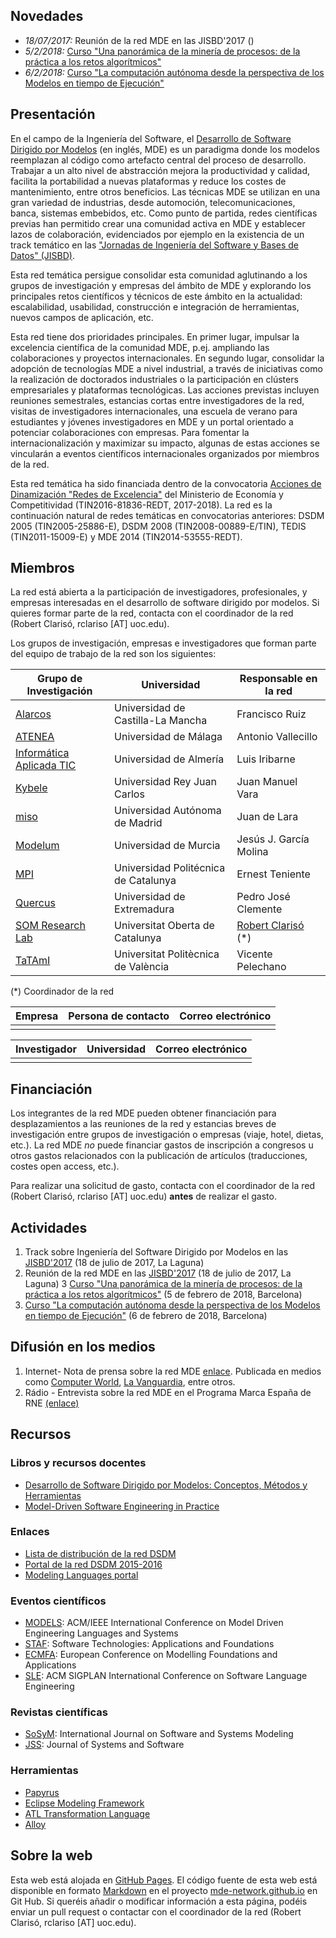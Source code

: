 ## Novedades

- *18/07/2017:* Reunión de la red MDE en las JISBD'2017 ()
- *5/2/2018:* [Curso "Una panorámica de la minería de procesos: de la práctica a los retos algorítmicos"](https://mde-network.github.io/events/process-mining-course-2018) 
- *6/2/2018:* [Curso "La computación autónoma desde la perspectiva de los Modelos en tiempo de Ejecución"](https://mde-network.github.io/events/models-runtime-course-2018) 

## Presentación

En el campo de la Ingeniería del Software, el [Desarrollo de Software Dirigido por Modelos](https://en.wikipedia.org/wiki/Model-driven_engineering) (en inglés, MDE) es un paradigma donde los modelos reemplazan al código como artefacto central del proceso de desarrollo. Trabajar a un alto nivel de abstracción mejora la productividad y calidad, facilita la portabilidad a nuevas plataformas y reduce los costes de mantenimiento, entre otros beneficios. Las técnicas MDE se utilizan en una gran variedad de industrias, desde automoción, telecomunicaciones, banca, sistemas embebidos, etc. Como punto de partida, redes científicas previas han permitido crear una comunidad activa en MDE y establecer lazos de colaboración, evidenciados por ejemplo en la existencia de un track temático en las ["Jornadas de Ingeniería del Software y Bases de Datos" (JISBD)](http://www.sistedes.es/jornadas/jisbd). 

Esta red temática persigue consolidar esta comunidad aglutinando a los grupos de investigación y empresas del ámbito de MDE y explorando los principales retos científicos y técnicos de este ámbito en la actualidad: escalabilidad, usabilidad, construcción e integración de herramientas, nuevos campos de aplicación, etc.

Esta red tiene dos prioridades principales. En primer lugar, impulsar la excelencia científica de la comunidad MDE, p.ej. ampliando las colaboraciones y proyectos internacionales. En segundo lugar, consolidar la adopción de tecnologías MDE a nivel industrial, a través de iniciativas como la realización de doctorados industriales o la participación en clústers empresariales y plataformas tecnológicas. Las acciones previstas incluyen reuniones semestrales, estancias cortas entre investigadores de la red, visitas de investigadores internacionales, una escuela de verano para estudiantes y jóvenes investigadores en MDE y un portal orientado a potenciar colaboraciones con empresas. Para fomentar la internacionalización y maximizar su impacto, algunas de estas acciones se vincularán a eventos científicos internacionales organizados por miembros de la red.

Esta red temática ha sido financiada dentro de la convocatoria [Acciones de Dinamización "Redes de Excelencia"](http://www.idi.mineco.gob.es/portal/site/MICINN/menuitem.dbc68b34d11ccbd5d52ffeb801432ea0/?vgnextoid=ec1ff5355f154510VgnVCM1000001d04140aRCRD) del Ministerio de Economía y Competitividad (TIN2016-81836-REDT, 2017-2018).
La red es la continuación natural de redes temáticas en convocatorias anteriores: DSDM 2005 (TIN2005-25886-E), DSDM 2008 (TIN2008-00889-E/TIN), TEDIS (TIN2011-15009-E) y MDE 2014 (TIN2014-53555-REDT).

## Miembros

La red está abierta a la participación de investigadores, profesionales, y empresas interesadas en el desarrollo de software dirigido por modelos. Si quieres formar parte de la red, contacta con el coordinador de la red (Robert Clarisó, rclariso [AT] uoc.edu).

Los grupos de investigación, empresas e investigadores que forman parte del equipo de trabajo de la red son los siguientes:

Grupo de Investigación | Universidad  | Responsable en la red
-----------------------| ------------ | ----------------------
[Alarcos](http://alarcos.esi.uclm.es/) | Universidad de Castilla-La Mancha | Francisco Ruiz
[ATENEA](http://atenea.lcc.uma.es/) | Universidad de Málaga | Antonio Vallecillo
[Informática Aplicada TIC](http://acg.ual.es/) | Universidad de Almería | Luis Iribarne
[Kybele](http://www.kybele.es) | Universidad Rey Juan Carlos | Juan Manuel Vara 
[miso](http://miso.es/) | Universidad Autónoma de Madrid | Juan de Lara
[Modelum](http://www.modelum.es/) | Universidad de Murcia | Jesús J. García Molina  
[MPI](http://imp.upc.edu) | Universidad Politécnica de Catalunya | Ernest Teniente        
[Quercus](https://www.unex.es/investigacion/grupos/quercus) | Universidad de Extremadura | Pedro José Clemente
[SOM Research Lab](http://som-research.uoc.edu) | Universitat Oberta de Catalunya | [Robert Clarisó](https://som-research.uoc.edu/robert-clariso/) (*) 
[TaTAmI](https://tatami.dsic.upv.es/group/index.php) |Universitat Politècnica de València | Vicente Pelechano

(*) Coordinador de la red

Empresa                | Persona de contacto | Correo electrónico
-----------------------| ------------------- | ----------------------
 | | 

Investigador           | Universidad         | Correo electrónico
-----------------------| ------------------- | ----------------------
 | | 


## Financiación

Los integrantes de la red MDE pueden obtener financiación para desplazamientos a las reuniones de la red y estancias breves de investigación entre grupos de investigación o empresas (viaje, hotel, dietas, etc.). La red MDE *no* puede financiar gastos de inscripción a congresos u otros gastos relacionados con la publicación de artículos (traducciones, costes open access, etc.).

Para realizar una solicitud de gasto, contacta con el coordinador de la red (Robert Clarisó, rclariso [AT] uoc.edu) **antes** de realizar el gasto.

## Actividades 

1. Track sobre Ingeniería del Software Dirigido por Modelos en las [JISBD'2017](https://fg.ull.es/sistedes2017/) (18 de julio de 2017, La Laguna)
2. Reunión de la red MDE en las [JISBD'2017](https://fg.ull.es/sistedes2017/) (18 de julio de 2017, La Laguna)
3 [Curso "Una panorámica de la minería de procesos: de la práctica a los retos algorítmicos"](https://mde-network.github.io/events/process-mining-course-2018) (5 de febrero de 2018, Barcelona)
4. [Curso "La computación autónoma desde la perspectiva de los Modelos en tiempo de Ejecución"](https://mde-network.github.io/events/models-runtime-course-2018) (6 de febrero de 2018, Barcelona)

## Difusión en los medios

1. Internet- Nota de prensa sobre la red MDE [enlace](https://www.uoc.edu/portal/es/news/actualitat/2017/104-ingenieria-software.html). Publicada en medios como [Computer World](http://www.computerworld.es/negocio/una-red-de-excelencia-en-ingenieria-del-software-en-espana-sera-liderada-por-la-uoc), [La Vanguardia](http://www.lavanguardia.com/vida/20170502/422221961140/uoc-liderara-red-que-estudiara-como-el-software-mejora-la-productividad.html), entre otros.
2. Rádio - Entrevista sobre la red MDE en el Programa Marca España de RNE [(enlace)](http://www.rtve.es/alacarta/audios/marca-espana/marca-espana-ministerio-economia-universidades-apuestan-ingenieria-del-software/4014491/)

## Recursos

### Libros y recursos docentes

- [Desarrollo de Software Dirigido por Modelos: Conceptos, Métodos y Herramientas](http://www.ra-ma.es/libros/DESARROLLO-DE-SOFTWARE-DIRIGIDO-POR-MODELOS-CONCEPTOS-METODOS-Y-HERRAMIENTAS/82019/978-84-9964-215-4)
- [Model-Driven Software Engineering in Practice](http://mdse-book.com/)

### Enlaces
- [Lista de distribución de la red DSDM](https://sol10.lcc.uma.es/mailman/listinfo/red-dsdm)
- [Portal de la red DSDM 2015-2016](https://sol10.lcc.uma.es/mailman/listinfo/red-dsdm)
- [Modeling Languages portal](http://modeling-languages.com/)

### Eventos científicos
- [MODELS](http://www.modelsconference.org): ACM/IEEE International Conference on Model Driven Engineering Languages and Systems
- [STAF](http://www.informatik.uni-marburg.de/staf2017/): Software Technologies: Applications and Foundations
- [ECMFA](http://ecmfaconference.wixsite.com/ecmfa2017): European Conference on Modelling Foundations and Applications
- [SLE](http://www.sleconf.org/): ACM SIGPLAN International Conference on Software Language Engineering

### Revistas científicas
- [SoSyM](http://www.sosym.org/): International Journal on Software and Systems Modeling
- [JSS](https://www.journals.elsevier.com/journal-of-systems-and-software/): Journal of Systems and Software

### Herramientas

- [Papyrus](https://eclipse.org/papyrus/)
- [Eclipse Modeling Framework](http://www.eclipse.org/modeling/emf/)
- [ATL Transformation Language](https://eclipse.org/atl/)
- [Alloy](http://alloy.mit.edu)

## Sobre la web

Esta web está alojada en [GitHub Pages](https://pages.github.com/). El código fuente de esta web está disponible en formato [Markdown](https://help.github.com/articles/basic-writing-and-formatting-syntax/) en el proyecto [mde-network.github.io](https://github.com/mde-network/mde-network.github.io) en Git Hub. Si queréis añadir o modificar información a esta página, podéis enviar un pull request o contactar con el coordinador de la red (Robert Clarisó, rclariso [AT] uoc.edu).
